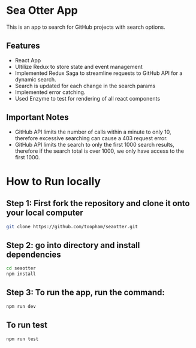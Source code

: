 # Sea Otter App
This is an app to search for GitHub projects with search options.

## Features

- React App
- Ultilize Redux to store state and event management
- Implemented Redux Saga to streamline requests to GitHub API for a dynamic search.
- Search is updated for each change in the search params
- Implemented error catching.
- Used Enzyme to test for rendering of all react components

## Important Notes

- GitHub API limits the number of calls within a minute to only 10, therefore excessive searching can cause a 403 request error.
- GitHub API limits the search to only the first 1000 search results, therefore if the search total is over 1000, we only have access to the first 1000.

# How to Run locally
## Step 1: First fork the repository and clone it onto your local computer
```sh
git clone https://github.com/toopham/seaotter.git
```
## Step 2: go into directory and install dependencies
```sh
cd seaotter
npm install
```

## Step 3: To run the app, run the command:
```sh
npm run dev
```

## To run test
```sh
npm run test
```
